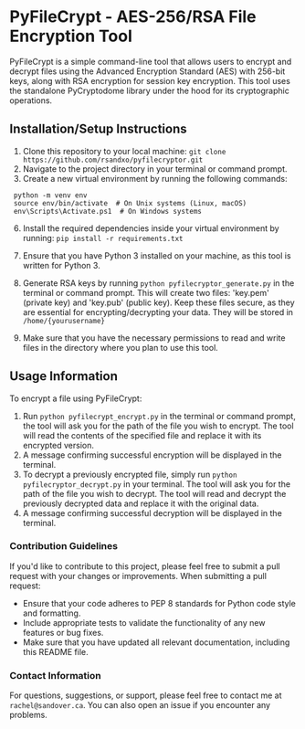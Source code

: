 # PyFileCrypt - AES-256/RSA File Encryption Tool


PyFileCrypt is a simple command-line tool that allows users to encrypt and decrypt files using the Advanced Encryption Standard (AES) with 256-bit keys, along with RSA encryption for session key encryption. This tool uses the standalone PyCryptodome library under the hood for its cryptographic operations.

## Installation/Setup Instructions


1. Clone this repository to your local machine: `git clone https://github.com/rsandxo/pyfilecryptor.git`
2. Navigate to the project directory in your terminal or command prompt.
3. Create a new virtual environment by running the following commands:
  ```
   python -m venv env
   source env/bin/activate  # On Unix systems (Linux, macOS)
   env\Scripts\Activate.ps1  # On Windows systems
  ``` 
6. Install the required dependencies inside your virtual environment by running:
   `pip install -r requirements.txt`

   
5. Ensure that you have Python 3 installed on your machine, as this tool is written for Python 3.
6. Generate RSA keys by running `python pyfilecryptor_generate.py` in the terminal or command prompt. This will create two files: 'key.pem' (private key) and 'key.pub' (public key). Keep these files secure, as they are essential for encrypting/decrypting your data. They will be stored in `/home/{yourusername}`
7. Make sure that you have the necessary permissions to read and write files in the directory where you plan to use this tool.

## Usage Information


To encrypt a file using PyFileCrypt:
1. Run `python pyfilecrypt_encrypt.py` in the terminal or command prompt, the tool will ask you for the path of the file you wish to encrypt. The tool will read the contents of the specified file and replace it with its encrypted version.
2. A message confirming successful encryption will be displayed in the terminal.
3. To decrypt a previously encrypted file, simply run `python pyfilecryptor_decrypt.py` in your terminal. The tool will ask you for the path of the file you wish to decrypt. The tool will read and decrypt the previously decrypted data and replace it with the original data.
4. A message confirming successful decryption will be displayed in the terminal.
   
### Contribution Guidelines


If you'd like to contribute to this project, please feel free to submit a pull request with your changes or improvements. When submitting a pull request:
- Ensure that your code adheres to PEP 8 standards for Python code style and formatting.
- Include appropriate tests to validate the functionality of any new features or bug fixes.
- Make sure that you have updated all relevant documentation, including this README file.

### Contact Information

For questions, suggestions, or support, please feel free to contact me at `rachel@sandover.ca`. You can also open an issue if you encounter any problems.
